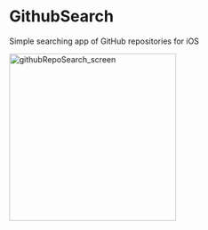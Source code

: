 # GithubSearch
Simple searching app of GitHub repositories for iOS

<img width="300" alt="githubRepoSearch_screen" src="https://user-images.githubusercontent.com/15978091/58488046-a89ca000-81a3-11e9-8155-a507960c8559.png">
